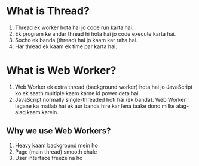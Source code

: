 # What is Thread?
1. Thread ek worker hota hai jo code run karta hai.
2. Ek program ke andar thread hi hota hai jo code execute karta hai.
3. Socho ek banda (thread) hai jo kaam kar raha hai.
4. Har thread ek kaam ek time par karta hai.

# What is Web Worker?
1. Web Worker ek extra thread (background worker) hota hai
jo JavaScript ko ek saath multiple kaam karne ki power deta hai.
2. JavaScript normally single-threaded hoti hai (ek banda).
Web Worker lagane ka matlab hai ek aur banda hire kar lena
taake dono milke alag-alag kaam karein.

## Why we use Web Workers?
1. Heavy kaam background mein ho 
2. Page (main thread) smooth chale 
3. User interface freeze na ho

